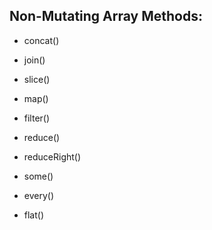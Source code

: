 ## Non-Mutating Array Methods:

- concat()

- join()

- slice()

- map()

- filter()

- reduce()

- reduceRight()

- some()

- every()

- flat()
